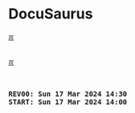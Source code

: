 # DocuSaurus

[&#x213C;](#idxXXX)<br id="idx000"><br>





[&#x213C;](#)<br id="idxXXX"><br>

<pre><strong>
REV00: Sun 17 Mar 2024 14:30
START: Sun 17 Mar 2024 14:00
</strong></pre>


